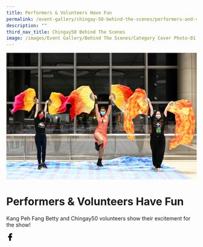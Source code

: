 ```yaml
---
title: Performers & Volunteers Have Fun
permalink: /event-gallery/chingay-50-behind-the-scenes/performers-and-volunteers-have-fun/
description: ""
third_nav_title: Chingay50 Behind The Scenes
image: /images/Event Gallery/Behind The Scenes/Category Cover Photo-01.jpg
---
```


![Performers & Volunteers Have Fun](/images/Event%20Gallery/Behind%20The%20Scenes/Category%20Cover%20Photo-01.jpg)

# **Performers & Volunteers Have Fun**

Kang Peh Fang Betty and Chingay50 volunteers show their excitement for the show!

<a href="http://www.facebook.com/sharer.php?u=http://www.chingay.gov.sg/image/event-gallery/performers-and-volunteers-have-fun" style="float:left;">
	<img src="/images/facebook.png" style="width:auto;height:20px;">
</a>